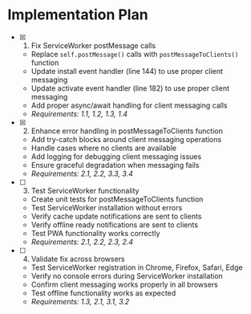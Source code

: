 # Implementation Plan

- [x] 1. Fix ServiceWorker postMessage calls
  - Replace `self.postMessage()` calls with `postMessageToClients()` function
  - Update install event handler (line 144) to use proper client messaging
  - Update activate event handler (line 182) to use proper client messaging
  - Add proper async/await handling for client messaging calls
  - _Requirements: 1.1, 1.2, 1.3, 1.4_

- [x] 2. Enhance error handling in postMessageToClients function
  - Add try-catch blocks around client messaging operations
  - Handle cases where no clients are available
  - Add logging for debugging client messaging issues
  - Ensure graceful degradation when messaging fails
  - _Requirements: 2.1, 2.2, 3.3, 3.4_

- [ ] 3. Test ServiceWorker functionality
  - Create unit tests for postMessageToClients function
  - Test ServiceWorker installation without errors
  - Verify cache update notifications are sent to clients
  - Verify offline ready notifications are sent to clients
  - Test PWA functionality works correctly
  - _Requirements: 2.1, 2.2, 2.3, 2.4_

- [ ] 4. Validate fix across browsers
  - Test ServiceWorker registration in Chrome, Firefox, Safari, Edge
  - Verify no console errors during ServiceWorker installation
  - Confirm client messaging works properly in all browsers
  - Test offline functionality works as expected
  - _Requirements: 1.3, 2.1, 3.1, 3.2_